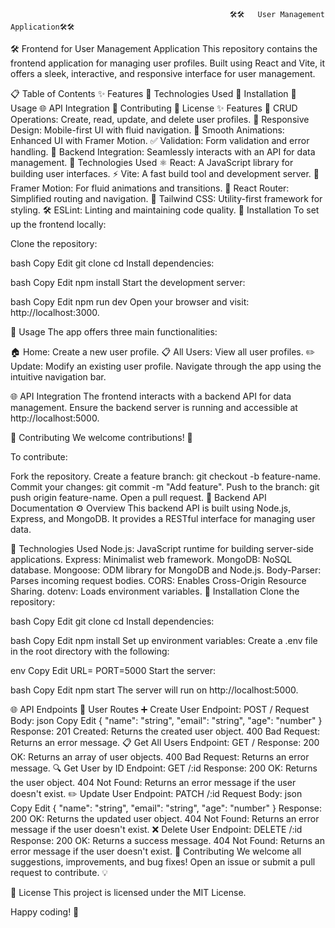                                                      🛠️🛠️   User Management Application🛠️🛠️
🛠️ Frontend for User Management Application
This repository contains the frontend application for managing user profiles. Built using React and Vite, it offers a sleek, interactive, and responsive interface for user management.

📋 Table of Contents
✨ Features
🔧 Technologies Used
🚀 Installation
📖 Usage
🌐 API Integration
🤝 Contributing
📜 License
✨ Features
📝 CRUD Operations: Create, read, update, and delete user profiles.
📱 Responsive Design: Mobile-first UI with fluid navigation.
🎨 Smooth Animations: Enhanced UI with Framer Motion.
✅ Validation: Form validation and error handling.
🔗 Backend Integration: Seamlessly interacts with an API for data management.
🔧 Technologies Used
⚛️ React: A JavaScript library for building user interfaces.
⚡ Vite: A fast build tool and development server.
🌈 Framer Motion: For fluid animations and transitions.
🚦 React Router: Simplified routing and navigation.
💎 Tailwind CSS: Utility-first framework for styling.
🛠️ ESLint: Linting and maintaining code quality.
🚀 Installation
To set up the frontend locally:

Clone the repository:

bash
Copy
Edit
git clone <repository-url>
cd <repository-name>
Install dependencies:

bash
Copy
Edit
npm install
Start the development server:

bash
Copy
Edit
npm run dev
Open your browser and visit: http://localhost:3000.

📖 Usage
The app offers three main functionalities:

🏠 Home: Create a new user profile.
📋 All Users: View all user profiles.
✏️ Update: Modify an existing user profile.
Navigate through the app using the intuitive navigation bar.

🌐 API Integration
The frontend interacts with a backend API for data management. Ensure the backend server is running and accessible at http://localhost:5000.

🤝 Contributing
We welcome contributions! 🎉

To contribute:

Fork the repository.
Create a feature branch: git checkout -b feature-name.
Commit your changes: git commit -m "Add feature".
Push to the branch: git push origin feature-name.
Open a pull request.
🌟 Backend API Documentation
⚙️ Overview
This backend API is built using Node.js, Express, and MongoDB. It provides a RESTful interface for managing user data.

🔧 Technologies Used
Node.js: JavaScript runtime for building server-side applications.
Express: Minimalist web framework.
MongoDB: NoSQL database.
Mongoose: ODM library for MongoDB and Node.js.
Body-Parser: Parses incoming request bodies.
CORS: Enables Cross-Origin Resource Sharing.
dotenv: Loads environment variables.
🚀 Installation
Clone the repository:

bash
Copy
Edit
git clone <repository-url>
cd <repository-directory>
Install dependencies:

bash
Copy
Edit
npm install
Set up environment variables:
Create a .env file in the root directory with the following:

env
Copy
Edit
URL=<your-mongodb-connection-string>
PORT=5000
Start the server:

bash
Copy
Edit
npm start
The server will run on http://localhost:5000.

🌐 API Endpoints
📝 User Routes
➕ Create User
Endpoint: POST /
Request Body:
json
Copy
Edit
{
  "name": "string",
  "email": "string",
  "age": "number"
}
Response:
201 Created: Returns the created user object.
400 Bad Request: Returns an error message.
📋 Get All Users
Endpoint: GET /
Response:
200 OK: Returns an array of user objects.
400 Bad Request: Returns an error message.
🔍 Get User by ID
Endpoint: GET /:id
Response:
200 OK: Returns the user object.
404 Not Found: Returns an error message if the user doesn't exist.
✏️ Update User
Endpoint: PATCH /:id
Request Body:
json
Copy
Edit
{
  "name": "string",
  "email": "string",
  "age": "number"
}
Response:
200 OK: Returns the updated user object.
404 Not Found: Returns an error message if the user doesn't exist.
❌ Delete User
Endpoint: DELETE /:id
Response:
200 OK: Returns a success message.
404 Not Found: Returns an error message if the user doesn't exist.
🤝 Contributing
We welcome all suggestions, improvements, and bug fixes! Open an issue or submit a pull request to contribute. 💡

📜 License
This project is licensed under the MIT License.

Happy coding! 🚀







